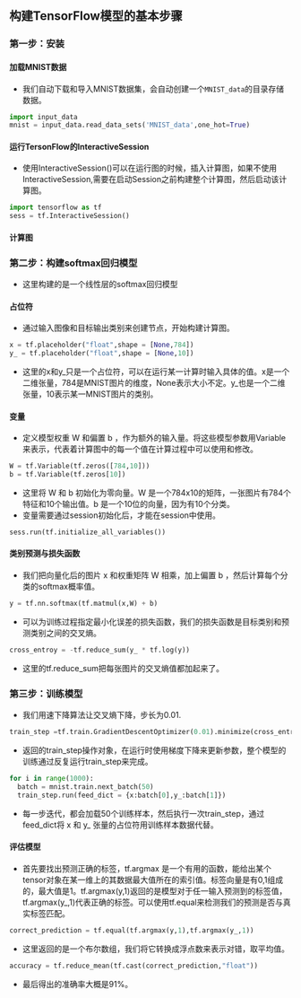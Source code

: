 ## 构建TensorFlow模型的基本步骤
### 第一步：安装
#### 加载MNIST数据
* 我们自动下载和导入MNIST数据集，会自动创建一个`MNIST_data`的目录存储数据。
```Python
import input_data
mnist = input_data.read_data_sets('MNIST_data',one_hot=True)
```

#### 运行TersonFlow的InteractiveSession
* 使用InteractiveSession()可以在运行图的时候，插入计算图，如果不使用InteractiveSession,需要在启动Session之前构建整个计算图，然后启动该计算图。
```Python
import tensorflow as tf
sess = tf.InteractiveSession()
```

#### 计算图
### 第二步：构建softmax回归模型
* 这里构建的是一个线性层的softmax回归模型

#### 占位符
* 通过输入图像和目标输出类别来创建节点，开始构建计算图。
```Python
x = tf.placeholder("float",shape = [None,784])
y_ = tf.placeholder("float",shape = [None,10])
```
* 这里的x和y_只是一个占位符，可以在运行某一计算时输入具体的值。x是一个二维张量，784是MNIST图片的维度，None表示大小不定。y_也是一个二维张量，10表示某一MNIST图片的类别。

#### 变量
* 定义模型权重 W 和偏置 b ，作为额外的输入量。将这些模型参数用Variable来表示，代表着计算图中的每一个值在计算过程中可以使用和修改。
```Python
W = tf.Variable(tf.zeros([784,10]))
b = tf.Variable(tf.zeros[10])
```
* 这里将 W 和 b 初始化为零向量。W 是一个784x10的矩阵，一张图片有784个特征和10个输出值。b 是一个10位的向量，因为有10个分类。
* 变量需要通过session初始化后，才能在session中使用。
```Python
sess.run(tf.initialize_all_variables())
```

#### 类别预测与损失函数
* 我们把向量化后的图片 x 和权重矩阵 W 相乘，加上偏置 b ，然后计算每个分类的softmax概率值。
```Python
y = tf.nn.softmax(tf.matmul(x,W) + b)
```

* 可以为训练过程指定最小化误差的损失函数，我们的损失函数是目标类别和预测类别之间的交叉熵。
```Python
cross_entroy = -tf.reduce_sum(y_ * tf.log(y))
```

* 这里的tf.reduce_sum把每张图片的交叉熵值都加起来了。

### 第三步：训练模型
* 我们用速下降算法让交叉熵下降，步长为0.01.
```Python
train_step =tf.train.GradientDescentOptimizer(0.01).minimize(cross_entropy)
```

* 返回的train_step操作对象，在运行时使用梯度下降来更新参数，整个模型的训练通过反复运行train_step来完成。
```Python
for i in range(1000):
  batch = mnist.train.next_batch(50)
  train_step.run(feed_dict = {x:batch[0],y_:batch[1]})
```

* 每一步迭代，都会加载50个训练样本，然后执行一次train_step，通过feed_dict将 x 和 y_ 张量的占位符用训练样本数据代替。

#### 评估模型
* 首先要找出预测正确的标签，tf.argmax 是一个有用的函数，能给出某个tensor对象在某一维上的其数据最大值所在的索引值。标签向量是有0,1组成的，最大值是1。tf.argmax(y,1)返回的是模型对于任一输入预测到的标签值，tf.argmax(y_,1)代表正确的标签。可以使用tf.equal来检测我们的预测是否与真实标签匹配。
```Python
correct_prediction = tf.equal(tf.argmax(y,1),tf.argmax(y_,1))
```

* 这里返回的是一个布尔数组，我们将它转换成浮点数来表示对错，取平均值。
```Python
accuracy = tf.reduce_mean(tf.cast(correct_prediction,"float"))
```

* 最后得出的准确率大概是91%。
